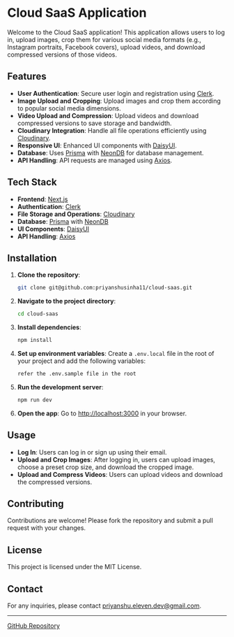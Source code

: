 # Cloud SaaS Application

Welcome to the Cloud SaaS application! This application allows users to log in, upload images, crop them for various social media formats (e.g., Instagram portraits, Facebook covers), upload videos, and download compressed versions of those videos.

## Features

- **User Authentication**: Secure user login and registration using [Clerk](https://clerk.dev/).
- **Image Upload and Cropping**: Upload images and crop them according to popular social media dimensions.
- **Video Upload and Compression**: Upload videos and download compressed versions to save storage and bandwidth.
- **Cloudinary Integration**: Handle all file operations efficiently using [Cloudinary](https://cloudinary.com/).
- **Responsive UI**: Enhanced UI components with [DaisyUI](https://daisyui.com/).
- **Database**: Uses [Prisma](https://www.prisma.io/) with [NeonDB](https://neon.tech/) for database management.
- **API Handling**: API requests are managed using [Axios](https://axios-http.com/).

## Tech Stack

- **Frontend**: [Next.js](https://nextjs.org/)
- **Authentication**: [Clerk](https://clerk.dev/)
- **File Storage and Operations**: [Cloudinary](https://cloudinary.com/)
- **Database**: [Prisma](https://www.prisma.io/) with [NeonDB](https://neon.tech/)
- **UI Components**: [DaisyUI](https://daisyui.com/)
- **API Handling**: [Axios](https://axios-http.com/)

## Installation

1. **Clone the repository**:
    ```bash
    git clone git@github.com:priyanshusinha11/cloud-saas.git
    ```
2. **Navigate to the project directory**:
    ```bash
    cd cloud-saas
    ```
3. **Install dependencies**:
    ```bash
    npm install
    ```
4. **Set up environment variables**: Create a `.env.local` file in the root of your project and add the following variables:
    ```bash
   refer the .env.sample file in the root
    ```

5. **Run the development server**:
    ```bash
    npm run dev
    ```

6. **Open the app**: Go to [http://localhost:3000](http://localhost:3000) in your browser.

## Usage

- **Log In**: Users can log in or sign up using their email.
- **Upload and Crop Images**: After logging in, users can upload images, choose a preset crop size, and download the cropped image.
- **Upload and Compress Videos**: Users can upload videos and download the compressed versions.

## Contributing

Contributions are welcome! Please fork the repository and submit a pull request with your changes.

## License

This project is licensed under the MIT License.

## Contact

For any inquiries, please contact [priyanshu.eleven.dev@gmail.com](mailto:priyanshu.eleven.dev@gmail.com).

---

[GitHub Repository](git@github.com:priyanshusinha11/cloud-saas.git)
